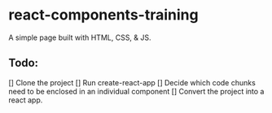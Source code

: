 # react-components-training

A simple page built with HTML, CSS, & JS. 

## Todo: 
[] Clone the project
[] Run create-react-app
[] Decide which code chunks need to be enclosed in an individual component 
[] Convert the project into a react app.

